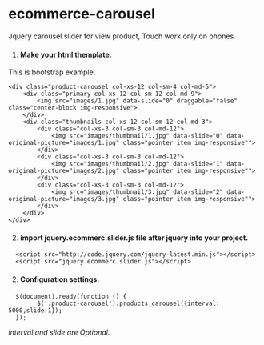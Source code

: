 # ecommerce-carousel
Jquery carousel slider for view product, Touch work only on phones.

1. #### Make your html themplate.
This is bootstrap example.
```
<div class="product-carousel col-xs-12 col-sm-4 col-md-5">
    <div class="primary col-xs-12 col-sm-12 col-md-9">
        <img src="images/1.jpg" data-slide="0" draggable="false" class="center-block img-responsive">
    </div>
    <div class="thumbnails col-xs-12 col-sm-12 col-md-3">
        <div class="col-xs-3 col-sm-3 col-md-12">
            <img src="images/thumbnail/1.jpg" data-slide="0" data-original-picture="images/1.jpg" class="pointer item img-responsive"">
        </div>
        <div class="col-xs-3 col-sm-3 col-md-12">
            <img src="images/thumbnail/2.jpg" data-slide="1" data-original-picture="images/2.jpg" class="pointer item img-responsive"">
        </div>
        <div class="col-xs-3 col-sm-3 col-md-12">
            <img src="images/thumbnail/3.jpg" data-slide="2" data-original-picture="images/3.jpg" class="pointer item img-responsive"">
        </div>
    </div>
</div>
```

2. #### import jquery.ecommerc.slider.js file after jquery into your project.
 
```
  <script src="http://code.jquery.com/jquery-latest.min.js"></script>
  <script src="jquery.ecommerc.slider.js"></script>
```

2. #### Configuration settings.
```
  $(document).ready(function () {
        $('.product-carousel').products_carousel({interval: 5000,slide:1});
  });
```
 *interval and slide are Optional.*
